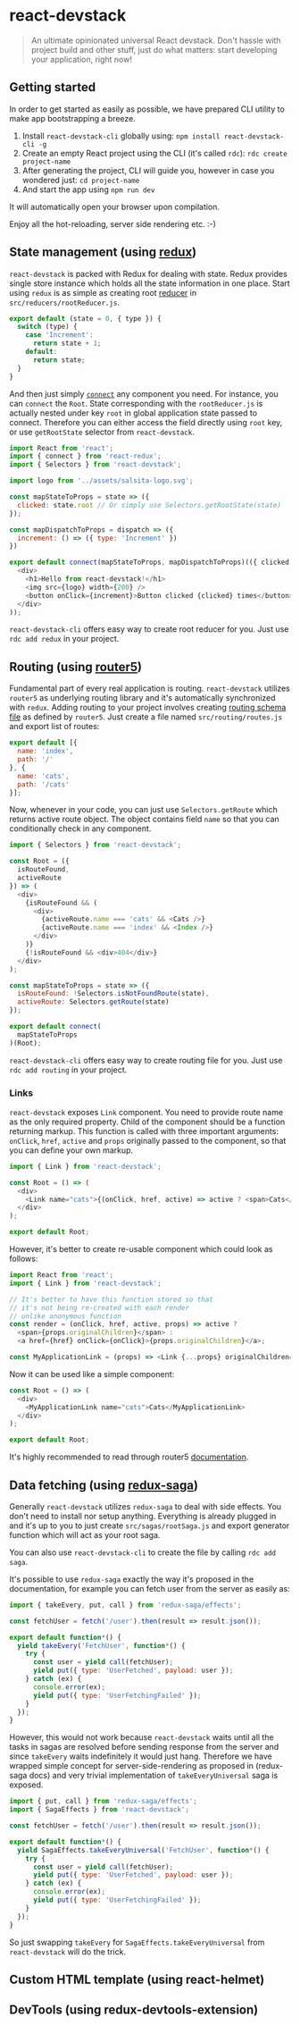 # react-devstack

> An ultimate opinionated universal React devstack. Don't hassle with project build and other stuff, just do what matters: start developing your application, right now!

## Getting started

In order to get started as easily as possible, we have prepared CLI utility to make app bootstrapping a breeze.

1. Install `react-devstack-cli` globally using: `npm install react-devstack-cli -g`
2. Create an empty React project using the CLI (it's called `rdc`): `rdc create project-name`
3. After generating the project, CLI will guide you, however in case you wondered just: `cd project-name`
4. And start the app using `npm run dev`

It will automatically open your browser upon compilation.

Enjoy all the hot-reloading, server side rendering etc. :-)

## State management (using [redux](http://redux.js.org/))

`react-devstack` is packed with Redux for dealing with state. Redux provides single store instance which holds all the state information in one place. Start using `redux` is as simple as creating root [reducer](http://redux.js.org/docs/basics/Reducers.html) in `src/reducers/rootReducer.js`.

```javascript
export default (state = 0, { type }) {
  switch (type) {
    case 'Increment':
      return state + 1;
    default:
      return state;
  }
}
```

And then just simply [`connect`](https://github.com/reactjs/react-redux/blob/master/docs/api.md#connectmapstatetoprops-mapdispatchtoprops-mergeprops-options) any component you need. For instance, you can `connect` the `Root`. State corresponding with the `rootReducer.js` is actually nested under key `root` in global application state passed to connect. Therefore you can either access the field directly using `root` key, or use `getRootState` selector from `react-devstack`.

```javascript
import React from 'react';
import { connect } from 'react-redux';
import { Selectors } from 'react-devstack';

import logo from '../assets/salsita-logo.svg';

const mapStateToProps = state => ({
  clicked: state.root // Or simply use Selectors.getRootState(state)
});

const mapDispatchToProps = dispatch => ({
  increment: () => ({ type: 'Increment' })
})

export default connect(mapStateToProps, mapDispatchToProps)(({ clicked, increment }) => (
  <div>
    <h1>Hello from react-devstack!</h1>
    <img src={logo} width={200} />
    <button onClick={increment}>Button clicked {clicked} times</button>
  </div>
));
```

`react-devstack-cli` offers easy way to create root reducer for you. Just use `rdc add redux` in your project.

## Routing (using [router5](http://router5.github.io/))

Fundamental part of every real application is routing. `react-devstack` utilizes `router5` as underlying routing library and it's automatically synchronized with `redux`. Adding routing to your project involves creating [routing schema file](http://router5.github.io/docs/configuring-routes.html) as defined by `router5`. Just create a file named `src/routing/routes.js` and export list of routes:

```javascript
export default [{
  name: 'index',
  path: '/'
}, {
  name: 'cats',
  path: '/cats'
}];
```

Now, whenever in your code, you can just use `Selectors.getRoute` which returns active route object. The object contains field `name` so that you can conditionally check in any component.

```javascript
import { Selectors } from 'react-devstack';

const Root = ({
  isRouteFound,
  activeRoute
}) => (
  <div>
    {isRouteFound && (
      <div>
        {activeRoute.name === 'cats' && <Cats />}
        {activeRoute.name === 'index' && <Index />}
      </div>
    )}
    {!isRouteFound && <div>404</div>}
  </div>
);

const mapStateToProps = state => ({
  isRouteFound: !Selectors.isNotFoundRoute(state),
  activeRoute: Selectors.getRoute(state)
});

export default connect(
  mapStateToProps
)(Root);
```

`react-devstack-cli` offers easy way to create routing file for you. Just use `rdc add routing` in your project.

### Links

`react-devstack` exposes `Link` component. You need to provide route name as the only required property. Child of the component should be a function returning markup. This function is called with three important arguments: `onClick`, `href`, `active` and `props` originally passed to the component, so that you can define your own markup.

```javascript
import { Link } from 'react-devstack';

const Root = () => (
  <div>
    <Link name="cats">{(onClick, href, active) => active ? <span>Cats</span> : <a href={href} onClick={onClick}>Cats</a>}</Link>
  </div>
);

export default Root;
```

However, it's better to create re-usable component which could look as follows:

```javascript
import React from 'react';
import { Link } from 'react-devstack';

// It's better to have this function stored so that
// it's not being re-created with each render
// unlike anonymous function
const render = (onClick, href, active, props) => active ?
  <span>{props.originalChildren}</span> :
  <a href={href} onClick={onClick}>{props.originalChildren}</a>;

const MyApplicationLink = (props) => <Link {...props} originalChildren={props.children}>{render}</Link>;
```

Now it can be used like a simple component:

```javascript
const Root = () => (
  <div>
    <MyApplicationLink name="cats">Cats</MyApplicationLink>
  </div>
);

export default Root;
```

It's highly recommended to read through router5 [documentation](http://router5.github.io/docs/why-router5.html).

## Data fetching (using [redux-saga](https://redux-saga.js.org/))

Generally `react-devstack` utilizes `redux-saga` to deal with side effects. You don't need to install nor setup anything. Everything is already plugged in and it's up to you to just create `src/sagas/rootSaga.js` and export generator function which will act as your root saga.

You can also use `react-devstack-cli` to create the file by calling `rdc add saga`.

It's possible to use `redux-saga` exactly the way it's proposed in the documentation, for example you can fetch user from the server as easily as:

```javascript
import { takeEvery, put, call } from 'redux-saga/effects';

const fetchUser = fetch('/user').then(result => result.json());

export default function*() {
  yield takeEvery('FetchUser', function*() {
    try {
      const user = yield call(fetchUser);
      yield put({ type: 'UserFetched', payload: user });
    } catch (ex) {
      console.error(ex);
      yield put({ type: 'UserFetchingFailed' });
    }
  });
}
```

However, this would not work because `react-devstack` waits until all the tasks in sagas are resolved before sending response from the server and since `takeEvery` waits indefinitely it would just hang. Therefore we have wrapped simple concept for server-side-rendering as proposed in (redux-saga docs) and very trivial implementation of `takeEveryUniversal` saga is exposed.

```javascript
import { put, call } from 'redux-saga/effects';
import { SagaEffects } from 'react-devstack';

const fetchUser = fetch('/user').then(result => result.json());

export default function*() {
  yield SagaEffects.takeEveryUniversal('FetchUser', function*() {
    try {
      const user = yield call(fetchUser);
      yield put({ type: 'UserFetched', payload: user });
    } catch (ex) {
      console.error(ex);
      yield put({ type: 'UserFetchingFailed' });
    }
  });
}
```

So just swapping `takeEvery` for `SagaEffects.takeEveryUniversal` from `react-devstack` will do the trick.


## Custom HTML template (using react-helmet)

## DevTools (using redux-devtools-extension)
